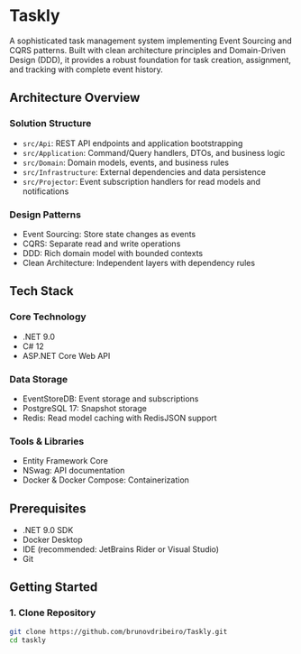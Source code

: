 # Taskly

A sophisticated task management system implementing Event Sourcing and CQRS patterns. Built with clean architecture
principles and Domain-Driven Design (DDD), it provides a robust foundation for task creation, assignment, and tracking
with complete event history.

## Architecture Overview

### Solution Structure

- `src/Api`: REST API endpoints and application bootstrapping
- `src/Application`: Command/Query handlers, DTOs, and business logic
- `src/Domain`: Domain models, events, and business rules
- `src/Infrastructure`: External dependencies and data persistence
- `src/Projector`: Event subscription handlers for read models and notifications

### Design Patterns

- Event Sourcing: Store state changes as events
- CQRS: Separate read and write operations
- DDD: Rich domain model with bounded contexts
- Clean Architecture: Independent layers with dependency rules

## Tech Stack

### Core Technology

- .NET 9.0
- C# 12
- ASP.NET Core Web API

### Data Storage

- EventStoreDB: Event storage and subscriptions
- PostgreSQL 17: Snapshot storage
- Redis: Read model caching with RedisJSON support

### Tools & Libraries

- Entity Framework Core
- NSwag: API documentation
- Docker & Docker Compose: Containerization

## Prerequisites

- .NET 9.0 SDK
- Docker Desktop
- IDE (recommended: JetBrains Rider or Visual Studio)
- Git

## Getting Started

### 1. Clone Repository

```bash
git clone https://github.com/brunovdribeiro/Taskly.git
cd taskly